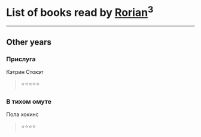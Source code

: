 # List of books read by [Rorian](https://plus.google.com/113014998782270174609)<sup>3</sup>
---

## Other years



### Прислуга
Кэтрин Стокэт
> ⭐⭐⭐⭐⭐


### В тихом омуте
Пола хокинс
> ⭐⭐⭐⭐



